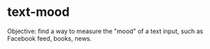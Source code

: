 # text-mood
Objective: find a way to measure the "mood" of a text input, such as Facebook feed, books, news.
